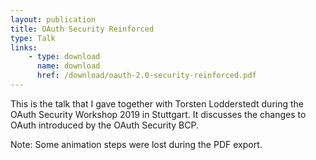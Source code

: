 ```yaml
---
layout: publication
title: OAuth Security Reinforced
type: Talk
links:
    - type: download
      name: download
      href: /download/oauth-2.0-security-reinforced.pdf
---
```


This is the talk that I gave together with Torsten Lodderstedt during
the OAuth Security Workshop 2019 in Stuttgart. It discusses the
changes to OAuth introduced by the OAuth Security BCP.

Note: Some animation steps were lost during the PDF export. 
